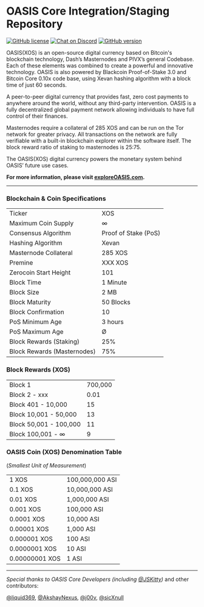 # OASIS Core Integration/Staging Repository

[![GitHub license](https://img.shields.io/github/license/Naereen/StrapDown.js.svg)](https://github.com/Naereen/StrapDown.js/blob/master/LICENSE) [![Chat on Discord](https://img.shields.io/badge/chat-Discord-brightgreen.svg)](https://discord.gg/invite/WHwP7tnT4) [![GitHub version](https://badge.fury.io/gh/Zenzo-Ecosystem%2FZENZO-Core.svg)](https://badge.fury.io/gh/Zenzo-Ecosystem%2FZENZO-Core)

OASIS(XOS) is an open-source digital
currency based on Bitcoin's blockchain technology, Dash’s Masternodes and 
PIVX’s general Codebase. Each of these elements was combined
to create a powerful and innovative technology. OASIS is also powered
by Blackcoin Proof-of-Stake 3.0 and Bitcoin Core 0.10x code base, using Xevan
hashing algorithm with a block time of just 60 seconds.

A peer-to-peer digital currency that provides fast, zero cost
payments to anywhere around the world, without any third-party
intervention. OASIS is a fully decentralized global payment network
allowing individuals to have full control of their finances.

Masternodes require a collateral of 285 XOS and can be run on the
Tor network for greater privacy. All transactions on the network are fully
verifiable with a built-in blockchain explorer within the software itself. The
block reward ratio of staking to masternodes is 25:75.

The OASIS(XOS) digital currency powers the monetary system behind OASIS’ future
use cases.

**For more information, please visit [exploreOASIS.com](https://www.exploreOASIS.com).**

***

### Blockchain & Coin Specifications
<table>
<tr><td>Ticker</td><td>XOS</td></tr>
<tr><td>Maximum Coin Supply</td><td>∞</td></tr>  
<tr><td>Consensus Algorithm</td><td>Proof of Stake (PoS)</td></tr>
<tr><td>Hashing Algorithm</td><td>Xevan</td></tr>
<tr><td>Masternode Collateral</td><td>285 XOS</td></tr>  
<tr><td>Premine</td><td>XXX XOS</td></tr>
<tr><td>Zerocoin Start Height</td><td>101</td></tr>
<tr><td>Block Time</td><td>1 Minute</td></tr>
<tr><td>Block Size</td><td>2 MB</td></tr>
<tr><td>Block Maturity</td><td>50 Blocks</td></tr>
<tr><td>Block Confirmation</td><td>10</td></tr>
<tr><td>PoS Minimum Age</td><td>3 hours</td></tr>
<tr><td>PoS Maximum Age</td><td>Ø</td></tr>  
<tr><td>Block Rewards (Staking)</td><td>25%</td></tr>
<tr><td>Block Rewards (Masternodes)</td><td>75%</td></tr>
</table>

### Block Rewards (XOS)
<table>
<tr><td>Block 1</td><td>700,000</td></tr>
<tr><td>Block 2 - xxx</td><td>0.01</td></tr>
<tr><td>Block 401 - 10,000</td><td>15</td></tr>
<tr><td>Block 10,001 - 50,000</td><td>13</td></tr>
<tr><td>Block 50,001 - 100,000</td><td>11</td></tr>
<tr><td>Block 100,001 - ∞</td><td>9</td></tr>  
</table>

### OASIS Coin (XOS) Denomination Table
(*Smallest Unit of Measurement*)
<table>
<tr><td>1 XOS</td><td>100,000,000 ASI</td></tr>
<tr><td>0.1 XOS</td><td>10,000,000 ASI</td></tr>  
<tr><td>0.01 XOS</td><td>1,000,000 ASI</td></tr>
<tr><td>0.001 XOS</td><td>100,000 ASI</td></tr>
<tr><td>0.0001 XOS</td><td>10,000 ASI</td></tr>  
<tr><td>0.00001 XOS</td><td>1,000 ASI</td></tr>
<tr><td>0.000001 XOS</td><td>100 ASI</td></tr>
<tr><td>0.0000001 XOS</td><td>10 ASI</td></tr>
<tr><td>0.00000001 XOS</td><td>1 ASI</td></tr>
</table>

***


*Special thanks to OASIS Core Developers (including [@JSKitty](https://github.com/JSKitty))* and other contributors: 

[@liquid369](https://github.com/Liquid369), [@AkshayNexus](https://github.com/akshaynexus), [@j00v](https://github.com/j00v), [@sicXnull](https://github.com/sicXnull)
